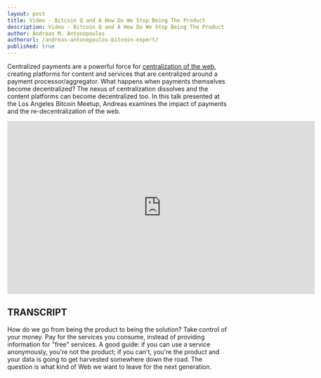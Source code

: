 ```yaml
---
layout: post
title: Video - Bitcoin Q and A How Do We Stop Being The Product
description: Video - Bitcoin Q and A How Do We Stop Being The Product
author: Andreas M. Antonopoulos
authorurl: /andreas-antonopoulos-bitcoin-expert/
published: true
---
```


<p>Centralized payments are a powerful force for <a href="/what-is-cryptocurrency/">centralization of the web</a>, creating platforms for content and services that are centralized around a payment processor/aggregator. What happens when payments themselves become decentralized? The nexus of centralization dissolves and the content platforms can become decentralized too. In this talk presented at the Los Angeles Bitcoin Meetup, Andreas examines the impact of payments and the re-decentralization of the web.</p>

<center><iframe width="700" height="394" src="https://www.youtube.com/embed/_-x8r6_dbxk?list=PLPQwGV1aLnTsHvzevl9BAUlfsfwFfU7aP" frameborder="0" allowfullscreen></iframe></center>

<h2>TRANSCRIPT</h2>

<p>How do we go from being the product to being the solution? Take control of your money. Pay for the services you consume, instead of providing information for "free" services. A good guide: if you can use a service anonymously, you're not the product; if you can't, you're the product and your data is going to get harvested somewhere down the road. The question is what kind of Web we want to leave for the next generation.</p>
